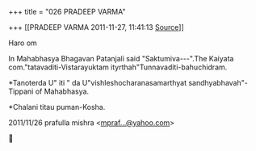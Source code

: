 +++
title = "026 PRADEEP VARMA"

+++
[[PRADEEP VARMA	2011-11-27, 11:41:13 [Source](https://groups.google.com/g/bvparishat/c/u17g0ktqqns)]]



Haro om

 In Mahabhasya Bhagavan Patanjali said "Saktumiva---".The Kaiyata com."tatavaditi-Vistarayuktam ityrthah"Tunnavaditi-bahuchidram.

\*Tanoterda U" iti " da U"vishleshocharanasamarthyat sandhyabhavah"-Tippani of Mahabhasya.

\*Chalani titau puman-Kosha.  
  

2011/11/26 prafulla mishra \<[mpraf...@yahoo.com]()\>




